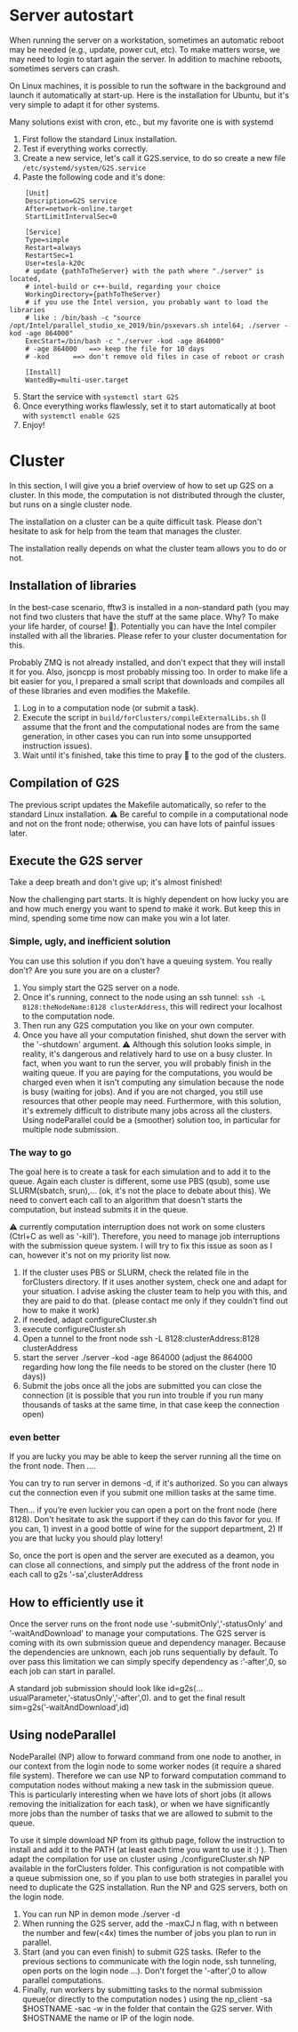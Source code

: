 # Server autostart

When running the server on a workstation, sometimes an automatic reboot may be needed (e.g., update, power cut, etc). To make matters worse, we may need to login to start again the server. In addition to machine reboots, sometimes servers can crash.

On Linux machines, it is possible to run the software in the background and launch it automatically at start-up. Here is the installation for Ubuntu, but it's very simple to adapt it for other systems.

Many solutions exist with cron, etc., but my favorite one is with systemd

1. First follow the standard Linux installation.
2. Test if everything works correctly.
3. Create a new service, let's call it G2S.service, to do so create a new file `/etc/systemd/system/G2S.service`
4. Paste the following code and it's done:
```
	[Unit]
	Description=G2S service
	After=network-online.target
	StartLimitIntervalSec=0

	[Service]
	Type=simple
	Restart=always
	RestartSec=1
	User=tesla-k20c
	# update {pathToTheServer} with the path where "./server" is located,
	# intel-build or c++-build, regarding your choice 
	WorkingDirectory={pathToTheServer}
	# if you use the Intel version, you probably want to load the libraries
	# like : /bin/bash -c "source /opt/Intel/parallel_studio_xe_2019/bin/psxevars.sh intel64; ./server -kod -age 864000"
	ExecStart=/bin/bash -c "./server -kod -age 864000"
	# -age 864000	==> keep the file for 10 days
	# -kod		==> don't remove old files in case of reboot or crash

	[Install]
	WantedBy=multi-user.target
```
5. Start the service with `systemctl start G2S`
6. Once everything works flawlessly, set it to start automatically at boot with `systemctl enable G2S`
7. Enjoy!

# Cluster

In this section, I will give you a brief overview of how to set up G2S on a cluster. In this mode, the computation is not distributed through the cluster, but runs on a single cluster node.

The installation on a cluster can be a quite difficult task. Please don't hesitate to ask for help from the team that manages the cluster.

The installation really depends on what the cluster team allows you to do or not.

## Installation of libraries

In the best-case scenario, fftw3 is installed in a non-standard path (you may not find two clusters that have the stuff at the same place. Why? To make your life harder, of course! 🤪). Potentially you can have the Intel compiler installed with all the libraries. Please refer to your cluster documentation for this.

Probably ZMQ is not already installed, and don't expect that they will install it for you. Also, jsoncpp is most probably missing too. In order to make life a bit easier for you, I prepared a small script that downloads and compiles all of these libraries and even modifies the Makefile.

1. Log in to a computation node (or submit a task).
2. Execute the script in `build/forClusters/compileExternalLibs.sh` (I assume that the front and the computational nodes are from the same generation, in other cases you can run into some unsupported instruction issues).
3. Wait until it's finished, take this time to pray 🙏 to the god of the clusters.

## Compilation of G2S

The previous script updates the Makefile automatically, so refer to the standard Linux installation. ⚠️ Be careful to compile in a computational node and not on the front node; otherwise, you can have lots of painful issues later.

## Execute the G2S server

Take a deep breath and don't give up; it's almost finished!

Now the challenging part starts. It is highly dependent on how lucky you are and how much energy you want to spend to make it work. But keep this in mind, spending some time now can make you win a lot later.

### Simple, ugly, and inefficient solution

You can use this solution if you don't have a queuing system. You really don't? Are you sure you are on a cluster?

1. You simply start the G2S server on a node.
2. Once it's running, connect to the node using an ssh tunnel: `ssh -L 8128:theNodeName:8128 clusterAddress`, this will redirect your localhost to the computation node.
3. Then run any G2S computation you like on your own computer.
4. Once you have all your computation finished, shut down the server with the '-shutdown' argument.
⚠️ Although this solution looks simple, in reality, it's dangerous and relatively hard to use on a busy cluster. In fact, when you want to run the server, you will probably finish in the waiting queue. If you are paying for the computations, you would be charged even when it isn't computing any simulation because the node is busy (waiting for jobs). And if you are not charged, you still use resources that other people may need. Furthermore, with this solution, it's extremely difficult to distribute many jobs across all the clusters.
Using nodeParallel could be a (smoother) solution too, in particular for multiple node submission.

### The way to go

The goal here is to create a task for each simulation and to add it to the queue. Again each cluster is different, some use PBS (qsub), some use SLURM(sbatch, srun),... (ok, it's not the place to debate about this). We need to convert each call to an algorithm that doesn't starts the computation, but instead submits it in the queue.

⚠️ currently computation interruption does not work on some clusters (Ctrl+C as well as '-kill'). Therefore, you need to manage job interruptions with the submission queue system. I will try to fix this issue as soon as I can, however it's not on my priority list now.

1. If the cluster uses PBS or SLURM, check the related file in the forClusters directory. If it uses another system, check one and adapt for your situation. I advise asking the cluster team to help you with this, and they are paid to do that. (please contact me only if they couldn't find out how to make it work)
2. if needed, adapt configureCluster.sh
3. execute configureCluster.sh
4. Open a tunnel to the front node ssh -L 8128:clusterAddress:8128 clusterAddress
5. start the server ./server -kod -age 864000 (adjust the 864000 regarding how long the file needs to be stored on the cluster (here 10 days))
6. Submit the jobs
	once all the jobs are submitted you can close the connection (it is possible that you run into trouble if you run many thousands of tasks at the same time, in that case keep the connection open)

### even better

If you are lucky you may be able to keep the server running all the time on the front node. Then ....

You can try to run server in demons -d, if it's authorized. So you can always cut the connection even if you submit one million tasks at the same time.

Then... if you’re even luckier you can open a port on the front node (here 8128). Don't hesitate to ask the support if they can do this favor for you. If you can, 1) invest in a good bottle of wine for the support department, 2) If you are that lucky you should play lottery!

So, once the port is open and the server are executed as a deamon, you can close all connections, and simply put the address of the front node in each call to g2s '-sa',clusterAddress

## How to efficiently use it

Once the server runs on the front node use '‑submitOnly','‑statusOnly' and '‑waitAndDownload' to manage your computations. The G2S server is coming with its own submission queue and dependency manager. Because the dependencies are unknown, each job runs sequentially by default. To over pass this limitation we can simply specify dependency as :'‑after',0, so each job can start in parallel.

A standard job submission should look like id=g2s(... usualParameter,'‑statusOnly','‑after',0).
and to get the final result sim=g2s('‑waitAndDownload',id)

## Using nodeParallel
NodeParallel (NP) allow to forward command from one node to another, in our context from the login node to some worker nodes (it require a shared file system). Therefore we can use NP to forward computation command to computation nodes without making a new task in the submission queue. This is particularly interesting when we have lots of short jobs (it allows removing the initialization for each task), or when we have significantly more jobs than the number of tasks that we are allowed to submit to the queue.

To use it simple download NP from its github page, follow the instruction to install and add it to the PATH (at least each time you want to use it :) ). Then adapt the compilation for use on cluster using ./configureCluster.sh NP available in the forClusters folder. This configuration is not compatible with a queue submission one, so if you plan to use both strategies in parallel you need to duplicate the G2S installation. Run the NP and G2S servers, both on the login node.

1. You can run NP in demon mode ./server -d
2. When running the G2S server, add the -maxCJ n flag, with n between the number and few(<4x) times the number of jobs you plan to run in parallel.
3. Start (and you can even finish) to submit G2S tasks. (Refer to the previous sections to communicate with the login node, ssh tunneling, open ports on the login node ...). Don't forget the '-after',0 to allow parallel computations.
4. Finally, run workers by submitting tasks to the normal submission queue(or directly to the computation nodes ) using the np_client -sa $HOSTNAME -sac -w in the folder that contain the G2S server. With $HOSTNAME the name or IP of the login node.

